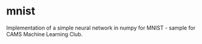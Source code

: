 # mnist
Implementation of a simple neural network in numpy for MNIST - sample for CAMS Machine Learning Club.
